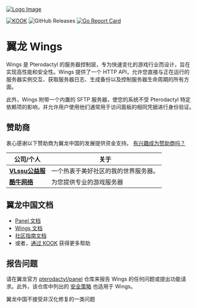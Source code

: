 [![Logo Image](https://api.pterodactyl.top/logos/new/pterodactyl_china_logo.png)](https://pterodactyl.top)

[![KOOK](https://img.shields.io/badge/dynamic/json?color=44cc11&label=KOOK&query=online_count&suffix=%20ONLINE&url=https%3A%2F%2Fwww.kookapp.cn%2Fapi%2Fguilds%2F3158748478503304%2Fwidget.json&style=for-the-badge&logo=googlechat)](https://kook.top/FRyhXY)
![GitHub Releases](https://img.shields.io/github/downloads/pterodactyl-china/wings/latest/total?style=for-the-badge&logo=appveyor)
[![Go Report Card](https://goreportcard.com/badge/github.com/pterodactyl-china/wings?style=for-the-badge)](https://goreportcard.com/report/github.com/pterodactyl-china/wings?style=for-the-badge)

# 翼龙 Wings
Wings 是 Pterodactyl 的服务器控制层，专为快速变化的游戏行业而设计，旨在实现高性能和安全性。Wings 提供了一个 HTTP API，允许您直接与正在运行的服务器实例交互、获取服务器日志、生成备份以及控制服务器生命周期的所有方面。

此外，Wings 附带一个内置的 SFTP 服务器，使您的系统不受 Pterodactyl 特定依赖项的影响，并允许用户使用他们通常用于访问面板的相同凭据进行身份验证。

## 赞助商
衷心感谢以下赞助商为翼龙中国的发展提供资金支持。
[有兴趣成为赞助商吗？](https://afdian.net/a/vlssu)

| 公司/个人 | 关于 |
| ------- | ----- |
| [**VLssu公益服**](https://vlssu.cn) | 一个热衷于美好社区的我的世界服务器。 |
| [**酷牛网络**](https://www.kuniu.net) | 为您提供专业的游戏服务器 |

## 翼龙中国文档
* [Panel 文档](https://pterodactyl.top/panel/1.0/getting_started.html)
* [Wings 文档](https://pterodactyl.top/wings/1.0/installing.html)
* [社区指南文档](https://pterodactyl.top/community/about.html)
* 或者，[通过 KOOK](https://kook.top/0Grsf5) 获得更多帮助

## 报告问题
请在翼龙官方 [pterodactyl/panel](https://github.com/pterodactyl/panel) 仓库来报告 Wings 的任何问题或提出功能请求。此外，该仓库中列出的 [安全策略](https://github.com/pterodactyl/panel/security/policy) 也适用于 Wings。

翼龙中国不接受非汉化修复的一类问题
